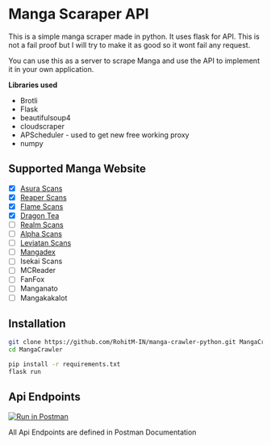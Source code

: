 # Manga Scaraper API

This is a simple manga scraper made in python. It uses flask for API. This is not a fail proof but I will try to make it as good so it wont fail any request.

You can use this as a server to scrape Manga and use the API to implement it in your own application.

**Libraries used**

* Brotli
* Flask
* beautifulsoup4
* cloudscraper
* APScheduler - used to get new free working proxy
* numpy

## Supported Manga Website

* [X] [Asura Scans](https://asurascans.com/)
* [X] [Reaper Scans](https://reaperscans.com/)
* [X] [Flame Scans](https://flamescans.org/)
* [X] [Dragon Tea](https://dragontea.ink)
* [ ] [Realm Scans](https://realmscans.com)
* [ ] [Alpha Scans](https://alpha-scans.org)
* [ ] [Leviatan Scans](https://leviatanscans.com/hym/)
* [ ] [Mangadex](https://mangadex.org)
* [ ] Isekai Scans
* [ ] MCReader
* [ ] FanFox
* [ ] Manganato
* [ ] Mangakakalot

## Installation

```bash
git clone https://github.com/RohitM-IN/manga-crawler-python.git MangaCrawler
cd MangaCrawler
```

```bash
pip install -r requirements.txt
flask run
```

## Api Endpoints

[![Run in Postman](https://run.pstmn.io/button.svg)](https://app.getpostman.com/run-collection/13642074-bbb9074f-98be-495a-b808-87e89ac8448c?action=collection%2Ffork&collection-url=entityId%3D13642074-bbb9074f-98be-495a-b808-87e89ac8448c%26entityType%3Dcollection%26workspaceId%3Dd73b682c-b872-43d0-9248-0bfb9998ef5f#?env%5BLocal%5D=W3sia2V5IjoidXJsIiwidmFsdWUiOiJodHRwOi8vMTI3LjAuMC4xOjUwMDAiLCJlbmFibGVkIjp0cnVlLCJ0eXBlIjoiZGVmYXVsdCIsInNlc3Npb25WYWx1ZSI6Imh0dHA6Ly8xMjcuMC4wLjE6NTAwMCIsInNlc3Npb25JbmRleCI6MH1d)

All Api Endpoints are defined in Postman Documentation
